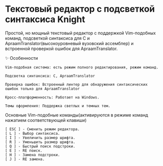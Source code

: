 
# Текстовый редактор с подсветкой синтаксиса Knight

Простой, но мощный текстовый редактор с поддержкой Vim-подобных команд, подсветкой синтаксиса для С и ApraamTranslator(высокоуровневый вузовский ассемблер) и встроенной проверкой ошибок для ApraamTranslator.

✨ Особенности

    Vim-подобная система: есть режим полного редактирования, режим команд.

    Подсветка синтаксиса: С, ApraamTranslator

    Проверка ошибок: Встроенный линтер для обнаружения синтаксических ошибок только для ApraamTranslator

    Кросс-платформенность: Работает на Windows.

    Темы оформления: Поддержка светлых и темных тем.


Основные Vim-подобные команды(активируются в режиме команд нажатием соответствующей клавиши)

    [ ESC ] - Сменить режим редактора.
    [ L ] - Выбор синтаксиса.
    [ I ] - Увеличить размер шрифта.
    [ R ] - Уменьшить размер шрифта.
    [ Q ] - Быстрый поиск подстроки.
    [ E ] - RE поиск.
    [ H ] - Замена подстроки.
    [ J ] - RE замена.

